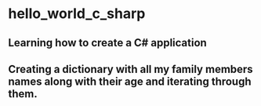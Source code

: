 # hello_world_c_sharp

## Learning how to create a C# application

## Creating a dictionary with all my family members names along with their age and iterating through them.
